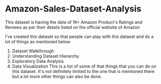 # Amazon-Sales-Dataset-Analysis
This dataset is having the data of 1K+ Amazon Product's Ratings and Reviews as per their details listed on the official website of Amazon

I've created this dataset so that people can play with this dataset and do a lot of things as mentioned below

1. Dataset Walkthrough
2. Understanding Dataset Hierarchy
3. Exploratory Data Analysis
4. Data Visualization
This is a list of some of that things that you can do on this dataset. It's not definitely limited to the one that is mentioned there but a lot more other things can also be done.
